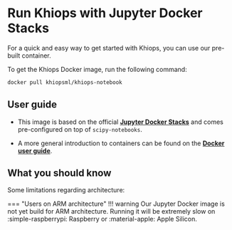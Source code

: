 # Run Khiops with Jupyter Docker Stacks 

For a quick and easy way to get started with Khiops, you can use our pre-built container. 

To get the Khiops Docker image, run the following command:
```bash
docker pull khiopsml/khiops-notebook
```

## User guide

- This image is based on the official [**Jupyter Docker Stacks**][jupyterdockerstacks] and comes pre-configured on top of `scipy-notebooks`.

[jupyterdockerstacks]:https://jupyter-docker-stacks.readthedocs.io/en/latest/

- A more general introduction to containers can be found on the [**Docker user guide**][docker-guide].

[docker-guide]: https://docs.docker.com/get-started/


## What you should know

Some limitations regarding architecture:

=== "Users on ARM architecture"
    !!! warning 
        Our Jupyter Docker image is not yet build for ARM architecture. Running it will be extremely slow on :simple-raspberrypi: Raspberry or :material-apple: Apple Silicon.


